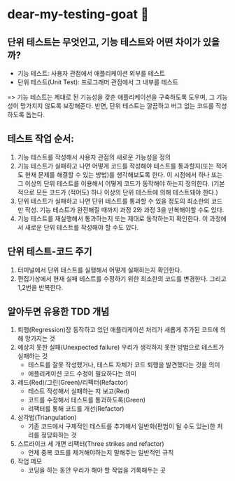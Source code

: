 # dear-my-testing-goat 🐐

## 단위 테스트는 무엇인고, 기능 테스트와 어떤 차이가 있을까?
* 기능 테스트: 사용자 관점에서 애플리케이션 외부를 테스트
* 단위 테스트(Unit Test): 프로그래머 관점에서 그 내부를 테스트

=> 기능 테스트는 제대로 된 기능성을 갖춘 애플리케이션을 구축하도록 도우며,
그 기능성이 망가지지 않도록 보장해준다.
반면, 단위 테스트는 깔끔하고 버그 없는 코드를 작성하도록 돕는다.


## 테스트 작업 순서:
1. 기능 테스트를 작성해서 사용자 관점의 새로운 기능성을 정의
2. 기능 테스트가 실패하고 나면 어떻게 코드를 작성해야 테스트를 통과할지(또는 적어도 현재 문제를 해결할 수 있는 방법)를 생각해보도록 한다. 
   이 시점에서 하나 또는 그 이상의 단위 테스트를 이용해서 어떻게 코드가 동작해야 하는지 정의한다.
   (기본적으로 모든 코드가 (적어도) 하나 이상의 단위 테스트에 의해 테스트돼야 한다.)
3. 단위 테스트가 실패하고 나면 단위 테스트를 통과할 수 있을 정도의 최소한의 코드만 작성.
   기능 테스트가 완전해질 때까지 과정 2와 과정 3을 반복해야할 수도 있다.
4. 기능 테스트를 재실행해서 통과하는지 또는 제대로 동작하는지 확인한다.
   이 과정에서 새로운 단위 테스트를 작성해야 할 수도 있다.


## 단위 테스트-코드 주기
1. 터미널에서 단위 테스트를 실행해서 어떻게 실패하는지 확인한다.
2. 편집기상에서 현재 실패 테스트를 수정하기 위한 최소한의 코드를 변경한다.
그리고 1,2번을 반복한다.


## 알아두면 유용한 TDD 개념
1. 퇴행(Regression)장
   동작하고 있던 애플리케이션 처리가 새롭게 추가된 코드에 의해 망가지는 것
2. 예상치 못한 실패(Unexpected failure)
   우리가 생각하지 못한 방법으로 테스트가 실패하는 것
   - 테스트를 잘못 작성했거나, 테스트 자체가 코드 퇴행을 발견했다는 것을 의미
   - 애플리케이션 코드 수정이 필요하다는 의미
3. 레드(Red)/그린(Green)/리팩터(Refactor)
   - 테스트 작성해서 실패하는 지 보고(Red)
   - 코드를 수정해서 테스트를 통과하도록(Green)
   - 리팩터를 통해 코드를 개선(Refactor)
4. 삼각법(Triangulation)
   - 기존 코드에서 구체적인 테스트를 추가해서 일반화(편법이 될 수도 있는)한 처리를 정당화하는 것
5. 스트라이크 세 개면 리팩터(Three strikes and refactor)
   - 언제 중복 코드를 제거해야하는지 말해주는 일반적인 규칙
6. 작업 메모
   - 코딩을 하는 동안 우리가 해야 할 작업을 기록해두는 곳
